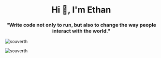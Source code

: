 <h1 align="center">Hi 👋, I'm Ethan</h1>
<h3 align="center">"Write code not only to run, but also to change the way people interact with the world."</h3>



<p><img align="center" src="https://github-readme-streak-stats.herokuapp.com/?user=souverth&" alt="souverth" /></p>


<p align="left"> <img src="https://komarev.com/ghpvc/?username=souverth&label=Profile%20views&color=0e75b6&style=flat" alt="souverth" /> </p>
